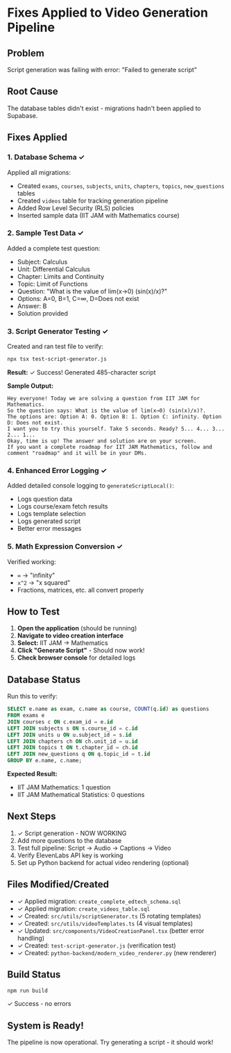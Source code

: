 # Fixes Applied to Video Generation Pipeline

## Problem
Script generation was failing with error: "Failed to generate script"

## Root Cause
The database tables didn't exist - migrations hadn't been applied to Supabase.

## Fixes Applied

### 1. Database Schema ✓
Applied all migrations:
- Created `exams`, `courses`, `subjects`, `units`, `chapters`, `topics`, `new_questions` tables
- Created `videos` table for tracking generation pipeline
- Added Row Level Security (RLS) policies
- Inserted sample data (IIT JAM with Mathematics course)

### 2. Sample Test Data ✓
Added a complete test question:
- Subject: Calculus
- Unit: Differential Calculus  
- Chapter: Limits and Continuity
- Topic: Limit of Functions
- Question: "What is the value of lim(x→0) (sin(x)/x)?"
- Options: A=0, B=1, C=∞, D=Does not exist
- Answer: B
- Solution provided

### 3. Script Generator Testing ✓
Created and ran test file to verify:
```bash
npx tsx test-script-generator.js
```

**Result:** ✓ Success! Generated 485-character script

**Sample Output:**
```
Hey everyone! Today we are solving a question from IIT JAM for Mathematics.
So the question says: What is the value of lim(x→0) (sin(x)/x)?.
The options are: Option A: 0. Option B: 1. Option C: infinity. Option D: Does not exist.
I want you to try this yourself. Take 5 seconds. Ready? 5... 4... 3... 2... 1...
Okay, time is up! The answer and solution are on your screen.
If you want a complete roadmap for IIT JAM Mathematics, follow and comment "roadmap" and it will be in your DMs.
```

### 4. Enhanced Error Logging ✓
Added detailed console logging to `generateScriptLocal()`:
- Logs question data
- Logs course/exam fetch results
- Logs template selection
- Logs generated script
- Better error messages

### 5. Math Expression Conversion ✓
Verified working:
- `∞` → "infinity"
- `x^2` → "x squared"
- Fractions, matrices, etc. all convert properly

## How to Test

1. **Open the application** (should be running)
2. **Navigate to video creation interface**
3. **Select:** IIT JAM → Mathematics
4. **Click "Generate Script"** - Should now work!
5. **Check browser console** for detailed logs

## Database Status

Run this to verify:
```sql
SELECT e.name as exam, c.name as course, COUNT(q.id) as questions
FROM exams e
JOIN courses c ON c.exam_id = e.id
LEFT JOIN subjects s ON s.course_id = c.id
LEFT JOIN units u ON u.subject_id = s.id
LEFT JOIN chapters ch ON ch.unit_id = u.id
LEFT JOIN topics t ON t.chapter_id = ch.id
LEFT JOIN new_questions q ON q.topic_id = t.id
GROUP BY e.name, c.name;
```

**Expected Result:**
- IIT JAM Mathematics: 1 question
- IIT JAM Mathematical Statistics: 0 questions

## Next Steps

1. ✓ Script generation - NOW WORKING
2. Add more questions to the database
3. Test full pipeline: Script → Audio → Captions → Video
4. Verify ElevenLabs API key is working
5. Set up Python backend for actual video rendering (optional)

## Files Modified/Created

- ✓ Applied migration: `create_complete_edtech_schema.sql`
- ✓ Applied migration: `create_videos_table.sql`  
- ✓ Created: `src/utils/scriptGenerator.ts` (5 rotating templates)
- ✓ Created: `src/utils/videoTemplates.ts` (4 visual templates)
- ✓ Updated: `src/components/VideoCreationPanel.tsx` (better error handling)
- ✓ Created: `test-script-generator.js` (verification test)
- ✓ Created: `python-backend/modern_video_renderer.py` (new renderer)

## Build Status

```bash
npm run build
```
✓ Success - no errors

## System is Ready!

The pipeline is now operational. Try generating a script - it should work!
